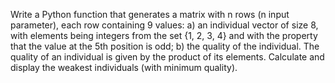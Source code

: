Write a Python function that generates a matrix with n rows (n input parameter), each row containing 9 values: a) an
individual vector of size 8, with elements being integers from the set {1, 2, 3, 4} and with the property that the value
at the 5th position is odd; b) the quality of the individual. The quality of an individual is given by the product of
its elements. Calculate and display the weakest individuals (with minimum quality).